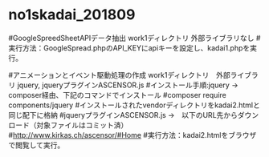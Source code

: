 # no1skadai_201809
#GoogleSpreedSheetAPIデータ抽出 work1ディレクトリ 外部ライブラリなし
#実行方法：GoogleSpread.phpのAPI_KEYにapiキーを設定し、kadai1.phpを実行。

#アニメーションとイベント駆動処理の作成 work1ディレクトリ　外部ライブラリ jquery, jqueryプラグインASCENSOR.js
#インストール手順:jquery → composer経由、下記のコマンドでインストール
#composer require components/jquery
#インストールされたvendorディレクトリをkadai2.htmlと同じ配下に格納
#jqueryプラグインASCENSOR.js →　以下のURL先からダウンロード（対象ファイルはコミット済）
#http://www.kirkas.ch/ascensor/#Home
#実行方法：kadai2.htmlをブラウザで閲覧して実行。
